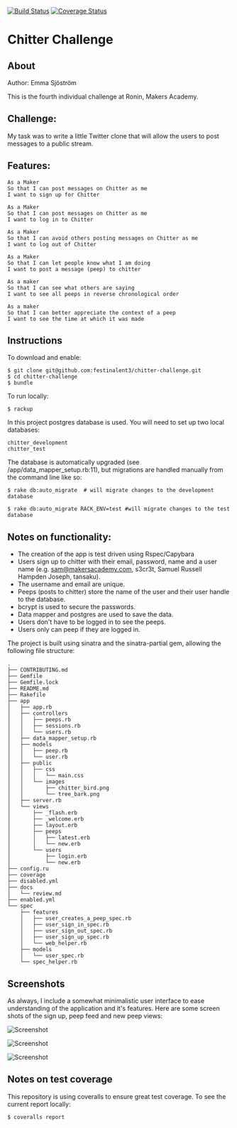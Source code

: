 [![Build Status](https://travis-ci.org/festinalent3/chitter-challenge.svg?branch=master)](https://travis-ci.org/festinalent3/chitter-challenge) [![Coverage Status](https://coveralls.io/repos/github/festinalent3/chitter-challenge/badge.svg?branch=master)](https://coveralls.io/github/festinalent3/chitter-challenge?branch=master)


Chitter Challenge
=================

About
-----
Author: Emma Sjöström

This is the fourth individual challenge at Ronin, Makers Academy.


Challenge:
-------

My task was to write a little Twitter clone that will allow the users to post messages to a public stream.

Features:
-------

```
As a Maker
So that I can post messages on Chitter as me
I want to sign up for Chitter

As a Maker
So that I can post messages on Chitter as me
I want to log in to Chitter

As a Maker
So that I can avoid others posting messages on Chitter as me
I want to log out of Chitter

As a Maker
So that I can let people know what I am doing  
I want to post a message (peep) to chitter

As a maker
So that I can see what others are saying  
I want to see all peeps in reverse chronological order

As a maker
So that I can better appreciate the context of a peep
I want to see the time at which it was made
```


Instructions
------------

To download and enable:

````
$ git clone git@github.com:festinalent3/chitter-challenge.git
$ cd chitter-challenge
$ bundle
````

To run locally:
````
$ rackup
````

In this project postgres database is used. You will need to set up two local databases:

````
chitter_development
chitter_test
````

The database is automatically upgraded (see /app/data_mapper_setup.rb:11), but migrations are handled manually from the command line like so:

````
$ rake db:auto_migrate  # will migrate changes to the development database

$ rake db:auto_migrate RACK_ENV=test #will migrate changes to the test database

````

Notes on functionality:
------

* The creation of the app is test driven using Rspec/Capybara
* Users sign up to chitter with their email, password, name and a user name (e.g. sam@makersacademy.com, s3cr3t, Samuel Russell Hampden Joseph, tansaku).
* The username and email are unique.
* Peeps (posts to chitter) store the name of the user and their user handle to the database.
* bcrypt is used to secure the passwords.
* Data mapper and postgres are used to save the data.
* Users don't have to be logged in to see the peeps.
* Users only can peep if they are logged in.


The project is built using sinatra and the sinatra-partial gem, allowing the following file structure:

```
.
├── CONTRIBUTING.md
├── Gemfile
├── Gemfile.lock
├── README.md
├── Rakefile
├── app
│   ├── app.rb
│   ├── controllers
│   │   ├── peeps.rb
│   │   ├── sessions.rb
│   │   └── users.rb
│   ├── data_mapper_setup.rb
│   ├── models
│   │   ├── peep.rb
│   │   └── user.rb
│   ├── public
│   │   ├── css
│   │   │   └── main.css
│   │   └── images
│   │       ├── chitter_bird.png
│   │       └── tree_bark.png
│   ├── server.rb
│   └── views
│       ├── _flash.erb
│       ├── _welcome.erb
│       ├── layout.erb
│       ├── peeps
│       │   ├── latest.erb
│       │   └── new.erb
│       └── users
│           ├── login.erb
│           └── new.erb
├── config.ru
├── coverage
├── disabled.yml
├── docs
│   └── review.md
├── enabled.yml
└── spec
    ├── features
    │   ├── user_creates_a_peep_spec.rb
    │   ├── user_sign_in_spec.rb
    │   ├── user_sign_out_spec.rb
    │   ├── user_sign_up_spec.rb
    │   └── web_helper.rb
    ├── models
    │   └── user_spec.rb
    └── spec_helper.rb

```


Screenshots
-----------

As always, I include a somewhat minimalistic user interface to ease understanding of the application and it's features. Here are some screen shots of the sign up, peep feed and new peep views:

![Screenshot](http://i.imgur.com/okVWHm6.png)

![Screenshot](http://i.imgur.com/d3m1DGm.png)

![Screenshot](http://i.imgur.com/WA8IO3X.png)



Notes on test coverage
----------------------

This repository is using coveralls to ensure great test coverage. To see the current report locally:

```
$ coveralls report
```
